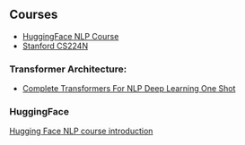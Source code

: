## Courses  
- [HuggingFace NLP Course](https://huggingface.co/learn/nlp-course)  
- [Stanford CS224N](https://web.stanford.edu/class/cs224n/)

### Transformer Architecture:
- [Complete Transformers For NLP Deep Learning One Shot](https://www.youtube.com/watch?v=3bPhDUSAUYI)


### HuggingFace
[Hugging Face NLP course introduction](https://huggingface.co/learn/llm-course/en/chapter0/1)
